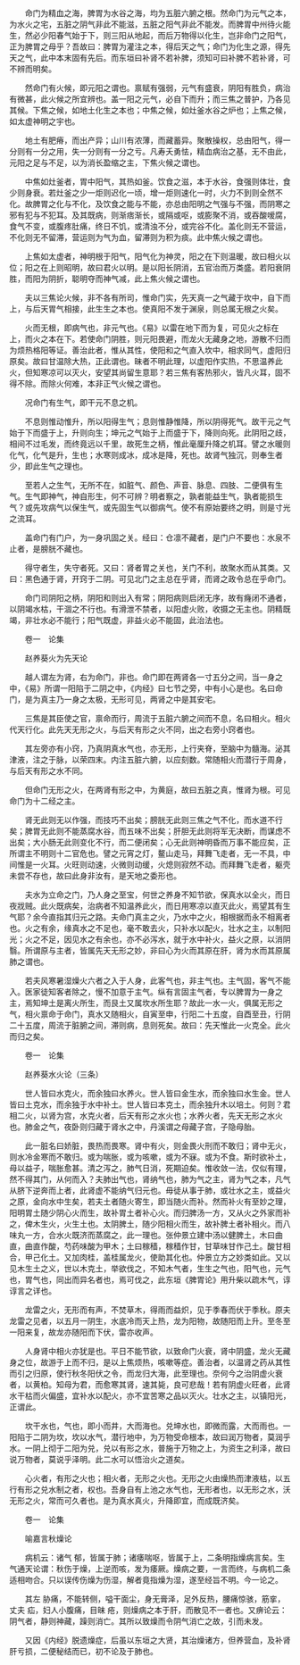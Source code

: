 <!-- { "loadSidebar": true } -->
　　命门为精血之海，脾胃为水谷之海，均为五脏六腑之根。然命门为元气之本，为水火之宅，五脏之阴气非此不能滋，五脏之阳气非此不能发。而脾胃中州待火能生，然必少阳春气始于下，则三阳从地起，而后万物得以化生，岂非命门之阳气，正为脾胃之母乎？吾故曰：脾胃为灌注之本，得后天之气；命门为化生之源，得先天之气，此中本末固有先后。而东垣曰补肾不若补脾，须知可曰补脾不若补肾，可不辨而明矣。

　　然命门有火候，即元阳之谓也。禀赋有强弱，元气有盛衰，阴阳有胜负，病治有微甚，此火候之所宜辨也。盖一阳之元气，必自下而升；而三焦之普护，乃各见其候。下焦之候，如地土化生之本也；中焦之候，如灶釜水谷之炉也；上焦之候，如太虚神明之宇也。

　　地土有肥瘠，而出产异；山川有浓薄，而藏蓄异。聚散操权，总由阳气，得一分则有一分之用，失一分则有一分之亏。凡寿夭勇怯，精血病治之基，无不由此，元阳之足与不足，以为消长盈缩之主，下焦火候之谓也。

　　中焦如灶釜者，胃中阳气，其热如釜。饮食之滋，本于水谷，食强则体壮，食少则身衰。若灶釜之少一炬则迟化一顷，增一炬则速化一时，火力不到则全然不化。故脾胃之化与不化，及饮食之能与不能，亦总由阳明之气强与不强，而阴寒之邪有犯与不犯耳。及其既病，则渐痞渐长，或隔或呕，或膨聚不消，或吞酸嗳腐，食气不变，或腹疼肚痛，终日不饥，或清浊不分，或完谷不化。盖化则无不营运，不化则无不留滞，营运则为气为血，留滞则为积为痰。此中焦火候之谓也。

　　上焦如太虚者，神明根于阳气，阳气化为神灵，阳之在下则温暖，故曰相火以位；阳之在上则昭明，故曰君火以明。是以阳长阴消，五官治而万类盛。若阳衰阴胜，而阳为阴折，聪明夺而神气减，此上焦火候之谓也。

　　夫以三焦论火候，非不各有所司，惟命门实，先天真一之气藏于坎中，自下而上，与后天胃气相接，此生生之本也。使真阳不发于渊泉，则总属无根之火矣。

　　火而无根，即病气也，非元气也。《易》以雷在地下而为复，可见火之标在上，而火之本在下。若使命门阴胜，则元阳畏避，而龙火无藏身之地，游散不归而为烦热格阳等证。善治此者，惟从其性，使阳和之气直入坎中，相求同气，虚阳归原矣。故曰甘温除大热，正此谓也。昧者不明此理，以虚阳作实热，不思温养此火，但知寒凉可以灭火，安望其尚留生意耶？若三焦有客热邪火，皆凡火耳，固不得不除。而除火何难，本非正气火候之谓也。

　　况命门有生气，即干元不息之机。

　　不息则惟动惟升，所以阳得生气；息则惟静惟降，所以阴得死气。故干元之气始于下而盛于上，升则向生；坤元之气始于上而盛于下，降则向死。此阴阳之歧，相间不过毛发，而终竟远以千里，故死生之柄，惟此毫厘升降之机耳。譬之水暖则化气，化气是升，生也；水寒则成冰，成冰是降，死也。故肾气独沉，则奉生者少，即此生气之理也。

　　至若人之生气，无所不在，如脏气、颜色、声音、脉息、四肢、二便俱有生气。生气即神气，神自形生，何不可辨？明者察之，孰者能益生气，孰者能损生气？或先攻病气以保生气，或先固生气以御病气。使不有原始要终之明，则是寸光之流耳。

　　盖命门有门户，为一身巩固之关。经曰：仓凛不藏者，是门户不要也：水泉不止者，是膀胱不藏也。

　　得守者生，失守者死。又曰：肾者胃之关也，关门不利，故聚水而从其类。又曰：黑色通于肾，开窍于二阴。可见北门之主总在乎肾，而肾之政令总在乎命门。

　　命门司阴阳之柄，阴阳和则出入有常；阴阳病则启闭无序，故有癃闭不通者，以阴竭水枯，干涸之不行也。有滑泄不禁者，以阳虚火败，收摄之无主也。阴精既竭，非壮水必不能行；阳气既虚，非益火必不能固，此治法也。

　　卷一　论集

　　赵养葵火为先天论

　　越人谓左为肾，右为命门，非也。命门即在两肾各一寸五分之间，当一身之中，《易》所谓一阳陷于二阴之中，《内经》曰七节之旁，中有小心是也。名曰命门，是为真主乃一身之太极，无形可见，两肾之中是其安宅。

　　三焦是其臣使之官，禀命而行，周流于五脏六腑之间而不息，名曰相火。相火代天行化。此先天无形之火，与后天有形之火不同，出之右旁小窍者也。

　　其左旁亦有小窍，乃真阴真水气也，亦无形，上行夹脊，至脑中为髓海。泌其津液，注之于脉，以荣四末。内注五脏六腑，以应刻数。常随相火而潜行于周身，与后天有形之水不同。

　　但命门无形之火，在两肾有形之中，为黄庭，故曰五脏之真，惟肾为根。可见命门为十二经之主。

　　肾无此则无以作强，而技巧不出矣；膀胱无此则三焦之气不化，而水道不行矣；脾胃无此则不能蒸腐水谷，而五味不出矣；肝胆无此则将军无决断，而谋虑不出矣；大小肠无此则变化不行，而二便闭矣；心无此则神明昏而万事不能应矣，正所谓主不明则十二官危也。譬之元宵之灯，鳌山走马，拜舞飞走者，无一不具，中间惟是一火耳。火旺则动速，火微则动缓，火熄则寂然不动。而拜舞飞走者，躯壳未尝不存也，故曰此身非汝有，是天地之委形也。

　　夫水为立命之门，乃人身之至宝，何世之养身不知节欲，保真水以全火，而日夜戕贼。此火既病矣，治病者不知温养此火，而日用寒凉以直灭此火，焉望其有生气耶？余今直指其归元之路。夫命门真主之火，乃水中之火，相根据而永不相离者也。火之有余，缘真水之不足也，毫不敢去火，只补水以配火，壮水之主，以制阳光；火之不足，因见水之有余也，亦不必泻水，就于水中补火，益火之原，以消阴翳。所谓原与主者，皆属先天无形之妙，非曰心为火而其原在肝，肾为水而其原属肺之谓也。

　　若夫风寒暑湿燥火六者之入于人身，此客气也，非主气也。主气固，客气不能入。医家徒知客者除之，慢不加意于主气。纵有言固主气者，专以脾胃为一身之主，焉知坤土是离火所生，而艮土又属坎水所生耶？故此一水一火，俱属无形之气，相火禀命于命门，真水又随相火，自寅至申，行阳二十五度，自酉至丑，行阴二十五度，周流于脏腑之间，滞则病，息则死矣。故曰：先天惟此一火克全。此火而归之矣。

　　卷一　论集

　　赵养葵水火论（三条）

　　世人皆曰水克火，而余独曰水养火。世人皆曰金生水，而余独曰水生金。世人皆曰土克水，而余独于水中补土。世人皆曰本克土，而余独升木以培土。何则？君相二火，以肾为宫，水克火者，后天有形之水火也；水养火者，先天无形之水火也。肺金之气，夜卧则归藏于肾水之中，丹溪谓之母藏子宫，子隐母胎。

　　此一脏名曰娇脏，畏热而畏寒。肾中有火，则金畏火刑而不敢归；肾中无火，则水冷金寒而不敢归。或为喘胀，或为咳嗽，或为不寐。或为不食。斯时欲补土，母以益子，喘胀愈甚。清之泻之，肺气日消，死期迫矣。惟收敛一法，仅似有理，然不得其门，从何而入？夫肺出气也，肾纳气也，肺为气之主，肾为气之本，凡气从脐下逆奔而上者，此肾虚不能纳气归元也。毋徒从事于肺，或壮水之主，或益火之原，金向水中生矣，若夫土者随火寄生，即当随火而补。然而补火有至妙之理，阳明胃土随少阴心火而生，故补胃土者补心火。而归脾汤一方，又从火之外家而补之，俾木生火，火生土也。太阴脾土，随少阳相火而生，故补脾土者补相火。而八味丸一方，合水火既济而蒸腐之，此一理也。张仲景立建中汤以健脾土，木曰曲直，曲直作酸，芍药味酸为甲木；土曰稼穑，稼穑作甘，甘草味甘作己土。酸甘相合，甲己化土。又加肉桂，盖桂属龙火，使助其化也。仲景立方之妙类如此。又以见木生土之义，世以木克土，举欲伐之，不知木气者，生生之气也，阳气也，元气也，胃气也，同出而异名者也，焉可伐之，此东垣《脾胃论》用升柴以疏木气，谆谆言之详也。

　　龙雷之火，无形而有声，不焚草木，得雨而益炽，见于季春而伏于季秋。原夫龙雷之见者，以五月一阴生，水底冷而天上热，龙为阳物，故随阳而上升。至冬至一阳来复，故龙亦随阳而下伏，雷亦收声。

　　人身肾中相火亦犹是也。平日不能节欲，以致命门火衰，肾中阴盛，龙火无藏身之位，故游于上而不归，是以上焦烦热，咳嗽等症。善治者，以温肾之药从其性而引之归原，使行秋冬阳伏之令，而龙归大海，此至理也。奈何今之治阴虚火衰者，以黄柏。知母为君，而愈寒其肾，速其毙，良可悲哉！若有阴虚火旺者，此肾水干枯而火偏盛，宜补水以配火，亦不宜苦寒之品以灭火。壮水之主，以镇阳光，正谓此。

　　坎干水也，气也，即小而井，大而海也。兑坤水也，即微而露，大而雨也。一阳陷于二阴为坎，坎以水气，潜行地中，为万物受命根本，故曰润万物者，莫润乎水。一阴上彻于二阳为兑，兑以有形之水，普施于万物之上，为资生之利泽，故曰说万物者，莫说乎泽明。此二水可以悟治火之道矣。

　　心火者，有形之火也；相火者，无形之火也。无形之火由燥热而津液枯，以五行有形之兑水制之者，权也。吾身自有上池之水气也，无形者也，以无形之水，沃无形之火，常而可久者也。是为真水真火，升降即宜，而成既济矣。

　　卷一　论集

　　喻嘉言秋燥论

　　病机云：诸气 郁，皆属于肺；诸痿喘呕，皆属于上，二条明指燥病言矣。生气通天论谓：秋伤于燥，上逆而咳，发为痿厥。燥病之要，一言而终，与病机二条适相吻合。只以误传伤燥为伤湿，解者竟指燥为湿，遂至经旨不明。今一论之。

　　其左 胁痛，不能转侧，嗌干面尘，身无膏泽，足外反热，腰痛惊骇，筋挛，丈夫 疝，妇人小腹痛，目昧 疮，则燥病之本于肝，而散见不一者也。又痹论云：阴气者，静则神藏，躁则消亡。其所以致燥而令阴气消亡之故，引而未发。

　　又因《内经》脱遗燥症，后虽以东垣之大贤，其治燥诸方，但养营血，及补肾肝亏损，二便秘结而已，初不论及于肺也。

